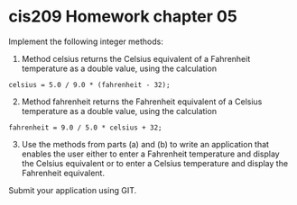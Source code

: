 # cis209 Homework chapter 05

Implement the following integer methods:

1. Method celsius returns the Celsius equivalent of a Fahrenheit temperature as a double value, using the calculation

```
celsius = 5.0 / 9.0 * (fahrenheit - 32);
```

2. Method fahrenheit returns the Fahrenheit equivalent of a Celsius temperature as a double value, using the calculation

```
fahrenheit = 9.0 / 5.0 * celsius + 32;
```

3. Use the methods from parts (a) and (b) to write an application that enables the user either to enter a Fahrenheit temperature and display the Celsius equivalent or to enter a Celsius temperature and display the Fahrenheit equivalent.

Submit your application using GIT.
